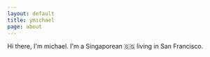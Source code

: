 ```yaml
---
layout: default
title: ymichael
page: about
---
```


Hi there, I'm michael. I'm a Singaporean 🇸🇬 living in San Francisco.